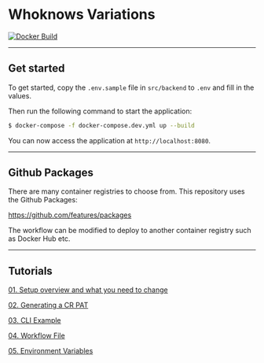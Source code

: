 # Whoknows Variations

[![Docker Build](https://github.com/who-knows-inc/whoknows_variations/actions/workflows/continuous_delivery.yml/badge.svg?branch=continuous_delivery)](https://github.com/who-knows-inc/whoknows_variations/actions/workflows/continuous_delivery.yml)

---

## Get started

To get started, copy the `.env.sample` file in `src/backend` to `.env` and fill in the values. 

Then run the following command to start the application:

```bash
$ docker-compose -f docker-compose.dev.yml up --build
```

You can now access the application at `http://localhost:8080`.

---

## Github Packages

There are many container registries to choose from. This repository uses the Github Packages:

https://github.com/features/packages

The workflow can be modified to deploy to another container registry such as Docker Hub etc. 

---

## Tutorials

[01. Setup overview and what you need to change](./tutorials/01._Overview.md)

[02. Generating a CR PAT](./tutorials/02._Generating_CR_PAT.md)

[03. CLI Example](./tutorials/03._CLI_Example.md)

[04. Workflow File](./tutorials/04._Workflow_File.md)

[05. Environment Variables](./tutorials/05._Environment_Variables.md)